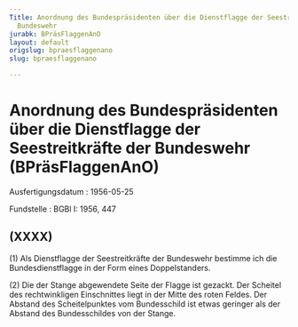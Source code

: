 ```yaml
---
Title: Anordnung des Bundespräsidenten über die Dienstflagge der Seestreitkräfte der
  Bundeswehr
jurabk: BPräsFlaggenAnO
layout: default
origslug: bpraesflaggenano
slug: bpraesflaggenano

---
```


# Anordnung des Bundespräsidenten über die Dienstflagge der Seestreitkräfte der Bundeswehr (BPräsFlaggenAnO)

Ausfertigungsdatum
:   1956-05-25

Fundstelle
:   BGBl I: 1956, 447



## (XXXX)

(1) Als Dienstflagge der Seestreitkräfte der Bundeswehr bestimme ich
die Bundesdienstflagge in der Form eines Doppelstanders.

(2) Die der Stange abgewendete Seite der Flagge ist gezackt. Der
Scheitel des rechtwinkligen Einschnittes liegt in der Mitte des roten
Feldes. Der Abstand des Scheitelpunktes vom Bundesschild ist etwas
geringer als der Abstand des Bundesschildes von der Stange.

